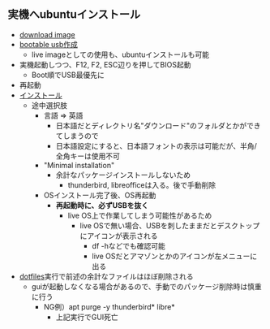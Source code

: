 ## 実機へubuntuインストール

* [download image](https://ubuntu.com/download)
* [bootable usb作成](https://tutorials.ubuntu.com/tutorial/tutorial-create-a-usb-stick-on-windows)
  * live imageとしての使用も、ubuntuインストールも可能
* 実機起動しつつ、F12, F2, ESC辺りを押してBIOS起動
  * Boot順でUSB最優先に
* 再起動
* [インストール](https://tutorials.ubuntu.com/tutorial/tutorial-install-ubuntu-desktop)
  * 途中選択肢
    * 言語 => 英語
      * 日本語だとディレクトリ名"ダウンロード"のフォルダとかができてしまうので
      * 日本語設定にすると、日本語フォントの表示は可能だが、半角/全角キーは使用不可
    * "Minimal installation"
      * 余計なパッケージインストールしないため
        * thunderbird, libreofficeは入る。後で手動削除
    * OSインストール完了後、OS再起動
      * **再起動時に、必ずUSBを抜く**
        * live OS上で作業してしまう可能性があるため
          * live OSで無い場合、USBを刺したままだとデスクトップにアイコンが表示される
            * df -hなどでも確認可能
            * live OSだとアマゾンとかのアイコンが左メニューに出る
* [dotfiles](https://github.com/tokane888/dotfiles)実行で前述の余計なファイルはほぼ削除される
  * guiが起動しなくなる場合があるので、手動でのパッケージ削除時は慎重に行う
    * NG例）apt purge -y thunderbird* libre*
      * 上記実行でGUI死亡